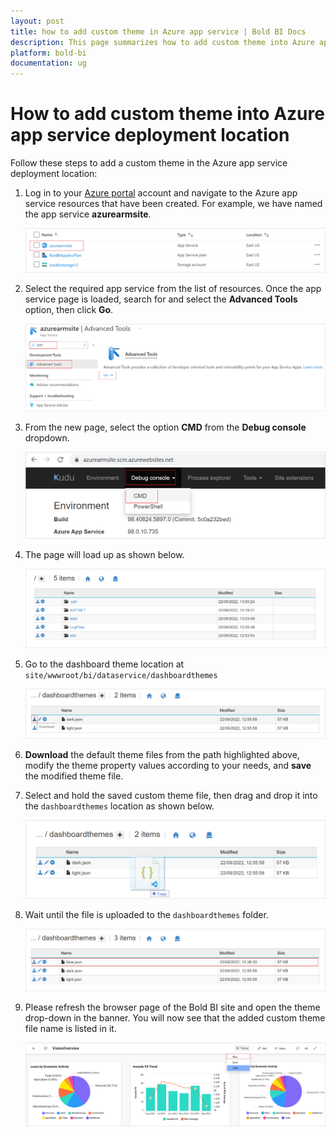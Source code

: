```yaml
---
layout: post
title: how to add custom theme in Azure app service | Bold BI Docs
description: This page summarizes how to add custom theme into Azure app service deployment location by creating a new Custom Theme file in JSON format for Bold BI apps. 
platform: bold-bi
documentation: ug
---
```


# How to add custom theme into Azure app service deployment location

Follow these steps to add a custom theme in the Azure app service deployment location:

1. Log in to your [Azure portal](https://portal.azure.com/#home) account and navigate to the Azure app service resources that have been created. For example, we have named the app service **azurearmsite**.

    ![Azure App Service Page](/static/assets/faq/images/azure-app-service-page.png)

2. Select the required app service from the list of resources. Once the app service page is loaded, search for and select the **Advanced Tools** option, then click **Go**.

    ![Select Advanced Tools option](/static/assets/faq/images/select-advanced-tools-option.png)    

3. From the new page, select the option **CMD** from the **Debug console** dropdown.

    ![Select CMD option](/static/assets/faq/images/select-cmd-option.png)  

4. The page will load up as shown below.

    ![Debug console page](/static/assets/faq/images/debug-console-page.png)  

5. Go to the dashboard theme location at `site/wwwroot/bi/dataservice/dashboardthemes`

    ![Dashboard Themes page](/static/assets/faq/images/dashboard-themes-page.png) 

6. **Download** the default theme files from the path highlighted above, modify the theme property values according to your needs, and **save** the modified theme file.

7. Select and hold the saved custom theme file, then drag and drop it into the `dashboardthemes` location as shown below.

    ![Drag and Drop Saved Theme File](/static/assets/faq/images/drad-and-drop-saved-theme-file.png) 

8. Wait until the file is uploaded to the `dashboardthemes` folder.

    ![New Theme File added](/static/assets/faq/images/new-theme-file-added.png)

9. Please refresh the browser page of the Bold BI site and open the theme drop-down in the banner. You will now see that the added custom theme file name is listed in it.

    ![Theme Drop down](/static/assets/faq/images/theme-drop-down.png)